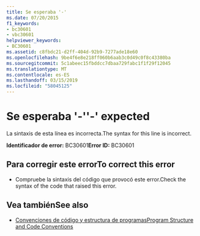 ```yaml
---
title: Se esperaba '-'
ms.date: 07/20/2015
f1_keywords:
- bc30601
- vbc30601
helpviewer_keywords:
- BC30601
ms.assetid: c8fbdc21-d2ff-404d-92b9-7277ade18e60
ms.openlocfilehash: 9be4f6e8e218ff060b6aab3c0d49c0f8c43380ba
ms.sourcegitcommit: 5c1abeec15fbddcc7dbaa729fabc1f1f29f12045
ms.translationtype: MT
ms.contentlocale: es-ES
ms.lasthandoff: 03/15/2019
ms.locfileid: "58045125"
---
```

# <a name="--expected"></a><span data-ttu-id="29036-102">Se esperaba '-'</span><span class="sxs-lookup"><span data-stu-id="29036-102">'-' expected</span></span>
<span data-ttu-id="29036-103">La sintaxis de esta línea es incorrecta.</span><span class="sxs-lookup"><span data-stu-id="29036-103">The syntax for this line is incorrect.</span></span>  
  
 <span data-ttu-id="29036-104">**Identificador de error:** BC30601</span><span class="sxs-lookup"><span data-stu-id="29036-104">**Error ID:** BC30601</span></span>  
  
## <a name="to-correct-this-error"></a><span data-ttu-id="29036-105">Para corregir este error</span><span class="sxs-lookup"><span data-stu-id="29036-105">To correct this error</span></span>  
  
-   <span data-ttu-id="29036-106">Compruebe la sintaxis del código que provocó este error.</span><span class="sxs-lookup"><span data-stu-id="29036-106">Check the syntax of the code that raised this error.</span></span>  
  
## <a name="see-also"></a><span data-ttu-id="29036-107">Vea también</span><span class="sxs-lookup"><span data-stu-id="29036-107">See also</span></span>

- [<span data-ttu-id="29036-108">Convenciones de código y estructura de programas</span><span class="sxs-lookup"><span data-stu-id="29036-108">Program Structure and Code Conventions</span></span>](../../visual-basic/programming-guide/program-structure/program-structure-and-code-conventions.md)
